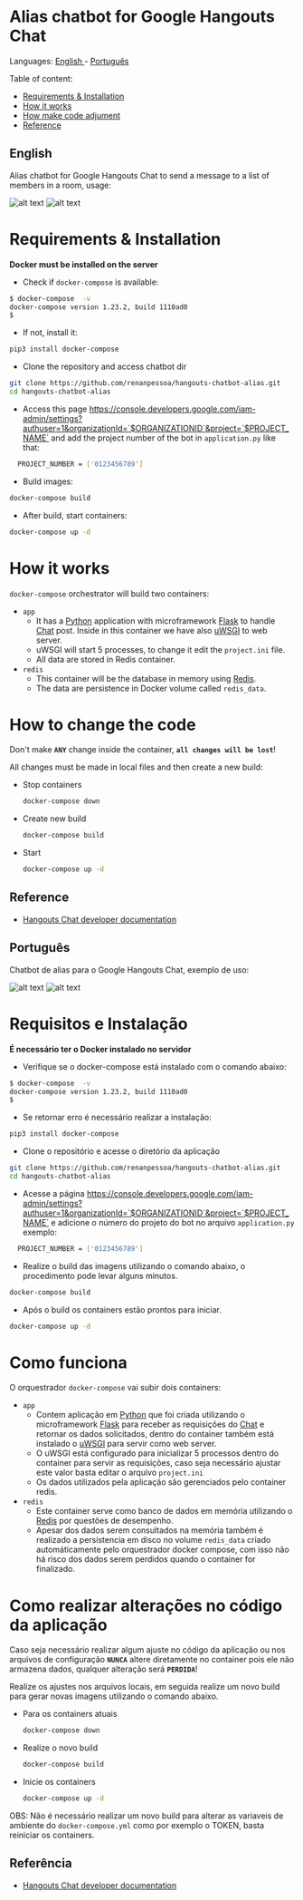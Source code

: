 # Alias chatbot for Google Hangouts Chat


Languages: 
[ English ](#english) - [ Português ](#português)

Table of content:

 - [Requirements & Installation](#requirements--installation)
 - [How it works](#how-it-works)
 - [How make code adjument](#how-to-change-the-code)
 - [Reference](#reference)

## English

Alias chatbot for Google Hangouts Chat to send a message to a list of members in a room, usage:

![alt text](https://raw.githubusercontent.com/renanpessoa/hangouts-chatbot-alias/master/1.png "Image")
![alt text](https://raw.githubusercontent.com/renanpessoa/hangouts-chatbot-alias/master/2.png "Image")

# Requirements & Installation

**Docker must be installed on the server**

-  Check if `docker-compose` is available:

```bash
$ docker-compose  -v
docker-compose version 1.23.2, build 1110ad0
$ 
```

- If not, install it:

```bash
pip3 install docker-compose
```

- Clone the repository and access chatbot dir

```bash
git clone https://github.com/renanpessoa/hangouts-chatbot-alias.git
cd hangouts-chatbot-alias
```

- Access this page https://console.developers.google.com/iam-admin/settings?authuser=1&organizationId=`$ORGANIZATIONID`&project=`$PROJECT_NAME` and add the project number of the bot in `application.py` like that: 

```bash
  PROJECT_NUMBER = ['0123456789']
``` 

- Build images: 

```bash
docker-compose build
``` 
- After build, start containers:

```bash
docker-compose up -d
``` 

# How it works

`docker-compose`  orchestrator will build two containers:
  - `app`
    - It has a [Python](https://www.python.org/)  application with microframework [Flask](http://flask.pocoo.org/) to handle  [Chat](https://chat.google.com/u/0/?pageId=none) post. Inside in this container we have also [uWSGI](https://uwsgi-docs.readthedocs.io/en/latest/) to web server.
    - uWSGI will start 5 processes, to change it edit the `project.ini` file.
    - All data are stored in Redis container. 
  - `redis`
    - This container will be the database in memory using [Redis](https://redis.io/). 
    - The data are persistence in Docker volume called `redis_data`. 

# How to change the code

Don't make **`ANY`** change inside the container, **`all changes will be lost`**! 

All changes must be made in local files and then create a new build: 

  - Stop containers
  
	```bash
	docker-compose down
	```

  - Create new build

 	```bash
	docker-compose build
	```

  - Start

 	```bash
	docker-compose up -d
	```

## Reference
- [Hangouts Chat developer documentation](https://developers.google.com/hangouts/chat)


<a name="ptbr"></a>
## Português

Chatbot de alias para o Google Hangouts Chat, exemplo de uso:

![alt text](https://raw.githubusercontent.com/renanpessoa/hangouts-chatbot-alias/master/1.png "Image")
![alt text](https://raw.githubusercontent.com/renanpessoa/hangouts-chatbot-alias/master/2.png "Image")

# Requisitos e Instalação 

**É necessário ter o Docker instalado no servidor**

-  Verifique se o docker-compose está instalado com o comando abaixo:

```bash
$ docker-compose  -v
docker-compose version 1.23.2, build 1110ad0
$ 
```

- Se retornar  erro é necessário realizar a instalação: 

```bash
pip3 install docker-compose
```

- Clone o repositório e acesse o diretório da aplicação

```bash
git clone https://github.com/renanpessoa/hangouts-chatbot-alias.git
cd hangouts-chatbot-alias
```

- Acesse a página https://console.developers.google.com/iam-admin/settings?authuser=1&organizationId=`$ORGANIZATIONID`&project=`$PROJECT_NAME` e adicione o número do projeto do bot no arquivo `application.py` exemplo: 

```bash
  PROJECT_NUMBER = ['0123456789']
``` 

- Realize o build das imagens utilizando o comando abaixo, o procedimento pode levar alguns minutos.

```bash
docker-compose build
``` 
- Após o build os containers estão prontos para iniciar.

```bash
docker-compose up -d
``` 

# Como funciona

O orquestrador `docker-compose` vai subir dois containers:
  - `app`
    - Contem aplicação em [Python](https://www.python.org/) que foi criada utilizando o microframework [Flask](http://flask.pocoo.org/) para receber as requisições do [Chat](https://chat.google.com/u/0/?pageId=none) e retornar os dados solicitados, dentro do container também está instalado o [uWSGI](https://uwsgi-docs.readthedocs.io/en/latest/) para servir como web server.
    - O uWSGI está configurado para inicializar 5 processos dentro do container para servir as requisições, caso seja necessário ajustar este valor basta editar o arquivo `project.ini`
    - Os dados utilizados pela aplicação são gerenciados pelo container redis. 
  - `redis`
    - Este container serve como banco de dados em memória utilizando o [Redis](https://redis.io/) por questões de desempenho. 
    - Apesar dos dados serem consultados na memória também é realizado a persistencia em disco no volume `redis_data` criado automáticamente pelo orquestrador docker compose, com isso não há risco dos dados serem perdidos quando o container for finalizado.


# Como realizar alterações no código da aplicação

Caso seja necessário realizar algum ajuste no código da aplicação ou nos arquivos de configuração **`NUNCA`** altere diretamente no container pois ele não armazena dados, qualquer alteração será **`PERDIDA`**!

Realize os ajustes nos arquivos locais, em seguida realize um novo build para gerar novas imagens utilizando o comando abaixo. 
  - Para os containers atuais

	```bash
	docker-compose down
	```
  - Realize o novo build

 	```bash
	docker-compose build
	```
  - Inicie os containers

 	```bash
	docker-compose up -d
	```

OBS: Não é necessário realizar um novo build para alterar as variaveis de ambiente do `docker-compose.yml`  como por exemplo o TOKEN, basta reiniciar os containers. 

## Referência
- [Hangouts Chat developer documentation](https://developers.google.com/hangouts/chat)
